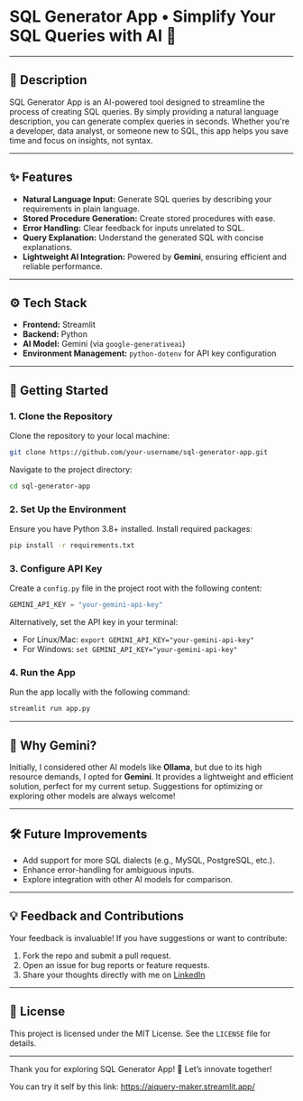 # SQL Generator App • Simplify Your SQL Queries with AI 🤖

---

## 📖 **Description**
SQL Generator App is an AI-powered tool designed to streamline the process of creating SQL queries. By simply providing a natural language description, you can generate complex queries in seconds. Whether you're a developer, data analyst, or someone new to SQL, this app helps you save time and focus on insights, not syntax.

---

## ✨ **Features**
- **Natural Language Input:** Generate SQL queries by describing your requirements in plain language.  
- **Stored Procedure Generation:** Create stored procedures with ease.  
- **Error Handling:** Clear feedback for inputs unrelated to SQL.  
- **Query Explanation:** Understand the generated SQL with concise explanations.  
- **Lightweight AI Integration:** Powered by **Gemini**, ensuring efficient and reliable performance.  

---

## ⚙️ **Tech Stack**
- **Frontend:** Streamlit  
- **Backend:** Python  
- **AI Model:** Gemini (via `google-generativeai`)  
- **Environment Management:** `python-dotenv` for API key configuration  

---

## 🚀 **Getting Started**

### **1. Clone the Repository**
Clone the repository to your local machine:
```bash
git clone https://github.com/your-username/sql-generator-app.git
```
Navigate to the project directory:
```bash
cd sql-generator-app
```

### **2. Set Up the Environment**
Ensure you have Python 3.8+ installed. Install required packages:
```bash
pip install -r requirements.txt
```

### **3. Configure API Key**
Create a `config.py` file in the project root with the following content:
```python
GEMINI_API_KEY = "your-gemini-api-key"
```

Alternatively, set the API key in your terminal:
- For Linux/Mac: `export GEMINI_API_KEY="your-gemini-api-key"`  
- For Windows: `set GEMINI_API_KEY="your-gemini-api-key"`

### **4. Run the App**
Run the app locally with the following command:
```bash
streamlit run app.py
```

---

## 🌟 **Why Gemini?**
Initially, I considered other AI models like **Ollama**, but due to its high resource demands, I opted for **Gemini**. It provides a lightweight and efficient solution, perfect for my current setup. Suggestions for optimizing or exploring other models are always welcome!

---

## 🛠️ **Future Improvements**
- Add support for more SQL dialects (e.g., MySQL, PostgreSQL, etc.).  
- Enhance error-handling for ambiguous inputs.  
- Explore integration with other AI models for comparison.  

---

## 💡 **Feedback and Contributions**
Your feedback is invaluable! If you have suggestions or want to contribute:
1. Fork the repo and submit a pull request.  
2. Open an issue for bug reports or feature requests.  
3. Share your thoughts directly with me on [LinkedIn](www.linkedin.com/in/naufal-faiz-nugraha-867534292)

---

## 📜 **License**
This project is licensed under the MIT License. See the `LICENSE` file for details.

---

Thank you for exploring SQL Generator App! 🚀 Let’s innovate together!

You can try it self by this link:
https://aiquery-maker.streamlit.app/
